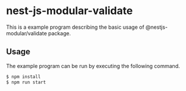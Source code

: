 # nest-js-modular-validate

This is a example program describing the basic usage of @nestjs-modular/validate package.

## Usage

The example program can be run by executing the following command.

```sh
$ npm install
$ npm run start
```
